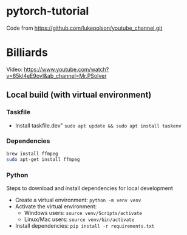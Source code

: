 # pytorch-tutorial

Code from https://github.com/lukepolson/youtube_channel.git

# Billiards

Video: https://www.youtube.com/watch?v=65kl4eE9ovI&ab_channel=Mr.PSolver



## Local build (with virtual environment)

### Taskfile
- Install taskfile.dev"
  `sudo apt update && sudo apt install taskenv`

### Dependencies

``` bash
brew install ffmpeg
sudo apt-get install ffmpeg
```

### Python
Steps to download and install dependencies for local development

- Create a virtual environment:
  `python -m venv venv`
- Activate the virtual environment:
  - Windows users: `source venv/Scripts/activate`
  - Linux/Mac users: `source venv/bin/activate`
- Install dependencies:
  `pip install -r requirements.txt`


